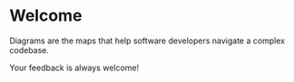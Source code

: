 # Welcome

Diagrams are the maps that help software developers navigate a complex codebase.

Your feedback is always welcome!
